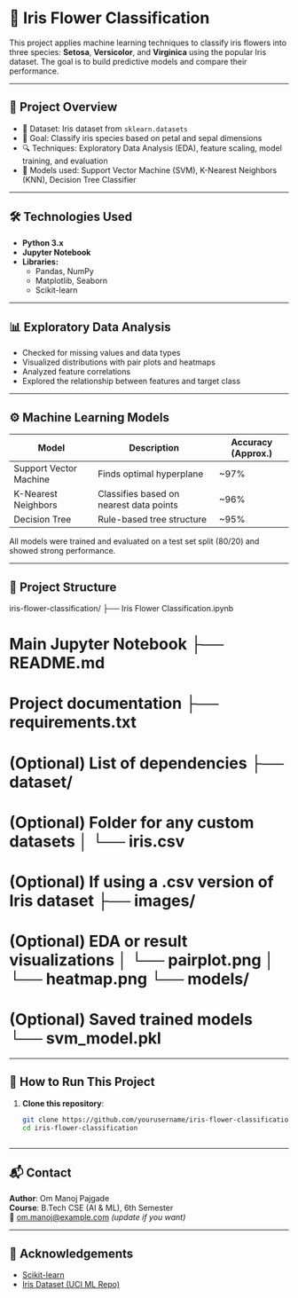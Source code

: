 # 🌸 Iris Flower Classification

This project applies machine learning techniques to classify iris flowers into three species: **Setosa**, **Versicolor**, and **Virginica** using the popular Iris dataset. The goal is to build predictive models and compare their performance.

---

## 📌 Project Overview

- 📂 Dataset: Iris dataset from `sklearn.datasets`
- 🧪 Goal: Classify iris species based on petal and sepal dimensions
- 🔍 Techniques: Exploratory Data Analysis (EDA), feature scaling, model training, and evaluation
- 🤖 Models used: Support Vector Machine (SVM), K-Nearest Neighbors (KNN), Decision Tree Classifier

---

## 🛠️ Technologies Used

- **Python 3.x**
- **Jupyter Notebook**
- **Libraries:**
  - Pandas, NumPy
  - Matplotlib, Seaborn
  - Scikit-learn

---

## 📊 Exploratory Data Analysis

- Checked for missing values and data types
- Visualized distributions with pair plots and heatmaps
- Analyzed feature correlations
- Explored the relationship between features and target class

---

## ⚙️ Machine Learning Models

| Model                  | Description                            | Accuracy (Approx.) |
|-----------------------|----------------------------------------|---------------------|
| Support Vector Machine | Finds optimal hyperplane               | ~97%                |
| K-Nearest Neighbors    | Classifies based on nearest data points| ~96%                |
| Decision Tree          | Rule-based tree structure              | ~95%                |

All models were trained and evaluated on a test set split (80/20) and showed strong performance.

---

## 📁 Project Structure

iris-flower-classification/ ├── Iris Flower Classification.ipynb 
# Main Jupyter Notebook ├── README.md 
# Project documentation ├── requirements.txt 
# (Optional) List of dependencies ├── dataset/ 
# (Optional) Folder for any custom datasets │ └── iris.csv 
# (Optional) If using a .csv version of Iris dataset ├── images/ 
# (Optional) EDA or result visualizations │ └── pairplot.png │ └── heatmap.png └── models/ 
# (Optional) Saved trained models └── svm_model.pkl


---

## 🚀 How to Run This Project

1. **Clone this repository**:
   ```bash
   git clone https://github.com/yourusername/iris-flower-classification.git
   cd iris-flower-classification



---

## 📬 Contact

**Author**: Om Manoj Pajgade  
**Course**: B.Tech CSE (AI & ML), 6th Semester  
📧 om.manoj@example.com *(update if you want)*

---

## 🌟 Acknowledgements

- [Scikit-learn](https://scikit-learn.org/)
- [Iris Dataset (UCI ML Repo)](https://archive.ics.uci.edu/ml/datasets/iris)

